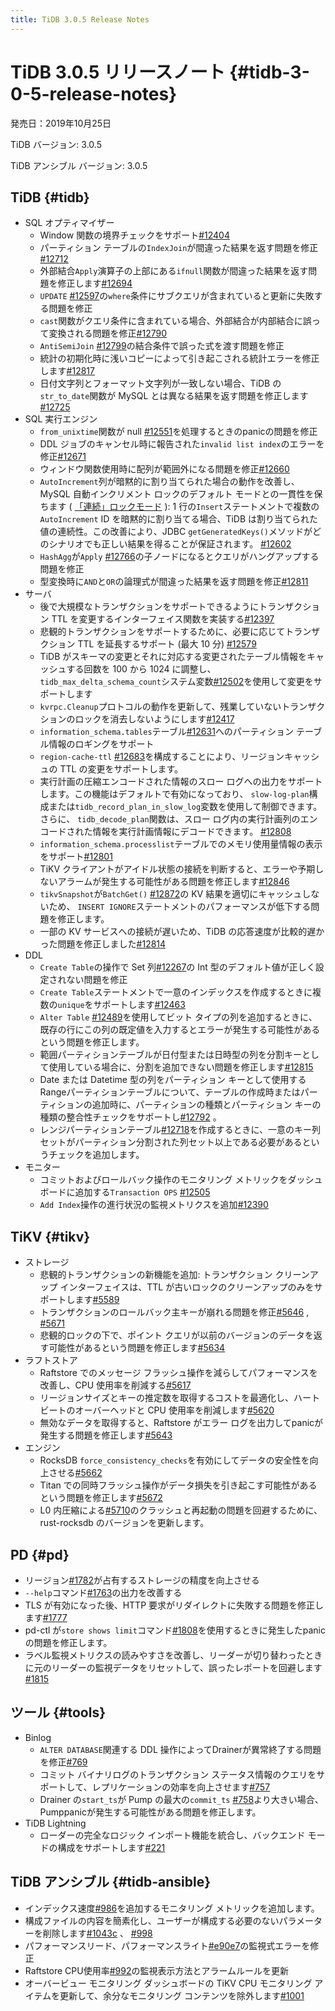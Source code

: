 ```yaml
---
title: TiDB 3.0.5 Release Notes
---
```


# TiDB 3.0.5 リリースノート {#tidb-3-0-5-release-notes}

発売日：2019年10月25日

TiDB バージョン: 3.0.5

TiDB アンシブル バージョン: 3.0.5

## TiDB {#tidb}

-   SQL オプティマイザー
    -   Window 関数の境界チェックをサポート[#12404](https://github.com/pingcap/tidb/pull/12404)
    -   パーティション テーブルの`IndexJoin`が間違った結果を返す問題を修正[#12712](https://github.com/pingcap/tidb/pull/12712)
    -   外部結合`Apply`演算子の上部にある`ifnull`関数が間違った結果を返す問題を修正します[#12694](https://github.com/pingcap/tidb/pull/12694)
    -   `UPDATE` [#12597](https://github.com/pingcap/tidb/pull/12597)の`where`条件にサブクエリが含まれていると更新に失敗する問題を修正
    -   `cast`関数がクエリ条件に含まれている場合、外部結合が内部結合に誤って変換される問題を修正[#12790](https://github.com/pingcap/tidb/pull/12790)
    -   `AntiSemiJoin` [#12799](https://github.com/pingcap/tidb/pull/12799)の結合条件で誤った式を渡す問題を修正
    -   統計の初期化時に浅いコピーによって引き起こされる統計エラーを修正します[#12817](https://github.com/pingcap/tidb/pull/12817)
    -   日付文字列とフォーマット文字列が一致しない場合、TiDB の`str_to_date`関数が MySQL とは異なる結果を返す問題を修正します[#12725](https://github.com/pingcap/tidb/pull/12725)
-   SQL 実行エンジン
    -   `from_unixtime`関数が null [#12551](https://github.com/pingcap/tidb/pull/12551)を処理するときのpanicの問題を修正
    -   DDL ジョブのキャンセル時に報告された`invalid list index`のエラーを修正[#12671](https://github.com/pingcap/tidb/pull/12671)
    -   ウィンドウ関数使用時に配列が範囲外になる問題を修正[#12660](https://github.com/pingcap/tidb/pull/12660)
    -   `AutoIncrement`列が暗黙的に割り当てられた場合の動作を改善し、MySQL 自動インクリメント ロックのデフォルト モードとの一貫性を保ちます ( [「連続」ロックモード](https://dev.mysql.com/doc/refman/5.7/en/innodb-auto-increment-handling.html) ): 1 行の`Insert`ステートメントで複数の`AutoIncrement` ID を暗黙的に割り当てる場合、TiDB は割り当てられた値の連続性。この改善により、JDBC `getGeneratedKeys()`メソッドがどのシナリオでも正しい結果を得ることが保証されます。 [#12602](https://github.com/pingcap/tidb/pull/12602)
    -   `HashAgg`が`Apply` [#12766](https://github.com/pingcap/tidb/pull/12766)の子ノードになるとクエリがハングアップする問題を修正
    -   型変換時に`AND`と`OR`の論理式が間違った結果を返す問題を修正[#12811](https://github.com/pingcap/tidb/pull/12811)
-   サーバ
    -   後で大規模なトランザクションをサポートできるようにトランザクション TTL を変更するインターフェイス関数を実装する[#12397](https://github.com/pingcap/tidb/pull/12397)
    -   悲観的トランザクションをサポートするために、必要に応じてトランザクション TTL を延長するサポート (最大 10 分) [#12579](https://github.com/pingcap/tidb/pull/12579)
    -   TiDB がスキーマの変更とそれに対応する変更されたテーブル情報をキャッシュする回数を 100 から 1024 に調整し、 `tidb_max_delta_schema_count`システム変数[#12502](https://github.com/pingcap/tidb/pull/12502)を使用して変更をサポートします
    -   `kvrpc.Cleanup`プロトコルの動作を更新して、残業していないトランザクションのロックを消去しないようにします[#12417](https://github.com/pingcap/tidb/pull/12417)
    -   `information_schema.tables`テーブル[#12631](https://github.com/pingcap/tidb/pull/12631)へのパーティション テーブル情報のロギングをサポート
    -   `region-cache-ttl` [#12683](https://github.com/pingcap/tidb/pull/12683)を構成することにより、リージョンキャッシュの TTL の変更をサポートします。
    -   実行計画の圧縮エンコードされた情報のスロー ログへの出力をサポートします。この機能はデフォルトで有効になっており、 `slow-log-plan`構成または`tidb_record_plan_in_slow_log`変数を使用して制御できます。さらに、 `tidb_decode_plan`関数は、スロー ログ内の実行計画列のエンコードされた情報を実行計画情報にデコードできます。 [#12808](https://github.com/pingcap/tidb/pull/12808)
    -   `information_schema.processlist`テーブルでのメモリ使用量情報の表示をサポート[#12801](https://github.com/pingcap/tidb/pull/12801)
    -   TiKV クライアントがアイドル状態の接続を判断すると、エラーや予期しないアラームが発生する可能性がある問題を修正します[#12846](https://github.com/pingcap/tidb/pull/12846)
    -   `tikvSnapshot`が`BatchGet()` [#12872](https://github.com/pingcap/tidb/pull/12872)の KV 結果を適切にキャッシュしないため、 `INSERT IGNORE`ステートメントのパフォーマンスが低下する問題を修正します。
    -   一部の KV サービスへの接続が遅いため、TiDB の応答速度が比較的遅かった問題を修正しました[#12814](https://github.com/pingcap/tidb/pull/12814)
-   DDL
    -   `Create Table`の操作で Set 列[#12267](https://github.com/pingcap/tidb/pull/12267)の Int 型のデフォルト値が正しく設定されない問題を修正
    -   `Create Table`ステートメントで一意のインデックスを作成するときに複数の`unique`をサポートします[#12463](https://github.com/pingcap/tidb/pull/12463)
    -   `Alter Table` [#12489](https://github.com/pingcap/tidb/pull/12489)を使用してビット タイプの列を追加するときに、既存の行にこの列の既定値を入力するとエラーが発生する可能性があるという問題を修正します。
    -   範囲パーティションテーブルが日付型または日時型の列を分割キーとして使用している場合に、分割を追加できない問題を修正します[#12815](https://github.com/pingcap/tidb/pull/12815)
    -   Date または Datetime 型の列をパーティション キーとして使用する Rangeパーティションテーブルについて、テーブルの作成時またはパーティションの追加時に、パーティションの種類とパーティション キーの種類の整合性チェックをサポートし[#12792](https://github.com/pingcap/tidb/pull/12792) 。
    -   レンジパーティションテーブル[#12718](https://github.com/pingcap/tidb/pull/12718)を作成するときに、一意のキー列セットがパーティション分割された列セット以上である必要があるというチェックを追加します。
-   モニター
    -   コミットおよびロールバック操作のモニタリング メトリックをダッシュボードに追加する`Transaction OPS` [#12505](https://github.com/pingcap/tidb/pull/12505)
    -   `Add Index`操作の進行状況の監視メトリクスを追加[#12390](https://github.com/pingcap/tidb/pull/12390)

## TiKV {#tikv}

-   ストレージ
    -   悲観的トランザクションの新機能を追加: トランザクション クリーンアップ インターフェイスは、TTL が古いロックのクリーンアップのみをサポートします[#5589](https://github.com/tikv/tikv/pull/5589)
    -   トランザクションのロールバック主キーが崩れる問題を修正[#5646](https://github.com/tikv/tikv/pull/5646) , [#5671](https://github.com/tikv/tikv/pull/5671)
    -   悲観的ロックの下で、ポイント クエリが以前のバージョンのデータを返す可能性があるという問題を修正します[#5634](https://github.com/tikv/tikv/pull/5634)
-   ラフトストア
    -   Raftstore でのメッセージ フラッシュ操作を減らしてパフォーマンスを改善し、CPU 使用率を削減する[#5617](https://github.com/tikv/tikv/pull/5617)
    -   リージョンサイズとキーの推定数を取得するコストを最適化し、ハートビートのオーバーヘッドと CPU 使用率を削減します[#5620](https://github.com/tikv/tikv/pull/5620)
    -   無効なデータを取得すると、Raftstore がエラー ログを出力してpanicが発生する問題を修正します[#5643](https://github.com/tikv/tikv/pull/5643)
-   エンジン
    -   RocksDB `force_consistency_checks`を有効にしてデータの安全性を向上させる[#5662](https://github.com/tikv/tikv/pull/5662)
    -   Titan での同時フラッシュ操作がデータ損失を引き起こす可能性があるという問題を修正します[#5672](https://github.com/tikv/tikv/pull/5672)
    -   L0 内圧縮による[#5710](https://github.com/tikv/tikv/pull/5710)のクラッシュと再起動の問題を回避するために、rust-rocksdb のバージョンを更新します。

## PD {#pd}

-   リージョン[#1782](https://github.com/pingcap/pd/pull/1782)が占有するストレージの精度を向上させる
-   `--help`コマンド[#1763](https://github.com/pingcap/pd/pull/1763)の出力を改善する
-   TLS が有効になった後、HTTP 要求がリダイレクトに失敗する問題を修正します[#1777](https://github.com/pingcap/pd/pull/1777)
-   pd-ctl が`store shows limit`コマンド[#1808](https://github.com/pingcap/pd/pull/1808)を使用するときに発生したpanicの問題を修正します。
-   ラベル監視メトリクスの読みやすさを改善し、リーダーが切り替わったときに元のリーダーの監視データをリセットして、誤ったレポートを回避します[#1815](https://github.com/pingcap/pd/pull/1815)

## ツール {#tools}

-   Binlog
    -   `ALTER DATABASE`関連する DDL 操作によってDrainerが異常終了する問題を修正[#769](https://github.com/pingcap/tidb-binlog/pull/769)
    -   コミット バイナリログのトランザクション ステータス情報のクエリをサポートして、レプリケーションの効率を向上させます[#757](https://github.com/pingcap/tidb-binlog/pull/757)
    -   Drainer の`start_ts`が Pump の最大の`commit_ts` [#758](https://github.com/pingcap/tidb-binlog/pull/758)より大きい場合、 Pumppanicが発生する可能性がある問題を修正します。
-   TiDB Lightning
    -   ローダーの完全なロジック インポート機能を統合し、バックエンド モードの構成をサポートします[#221](https://github.com/pingcap/tidb-lightning/pull/221)

## TiDB アンシブル {#tidb-ansible}

-   インデックス速度[#986](https://github.com/pingcap/tidb-ansible/pull/986)を追加するモニタリング メトリックを追加します。
-   構成ファイルの内容を簡素化し、ユーザーが構成する必要のないパラメーターを削除します[#1043c](https://github.com/pingcap/tidb-ansible/commit/1043c3df7ddb72eb234c55858960e9fdd3830a14) 、 [#998](https://github.com/pingcap/tidb-ansible/pull/998)
-   パフォーマンスリード、パフォーマンスライト[#e90e7](https://github.com/pingcap/tidb-ansible/commit/e90e79f5117bb89197e01b1391fd02e25d57a440)の監視式エラーを修正
-   Raftstore CPU使用率[#992](https://github.com/pingcap/tidb-ansible/pull/992)の監視表示方法とアラームルールを更新
-   オーバービュー モニタリング ダッシュボードの TiKV CPU モニタリング アイテムを更新して、余分なモニタリング コンテンツを除外します[#1001](https://github.com/pingcap/tidb-ansible/pull/1001)
